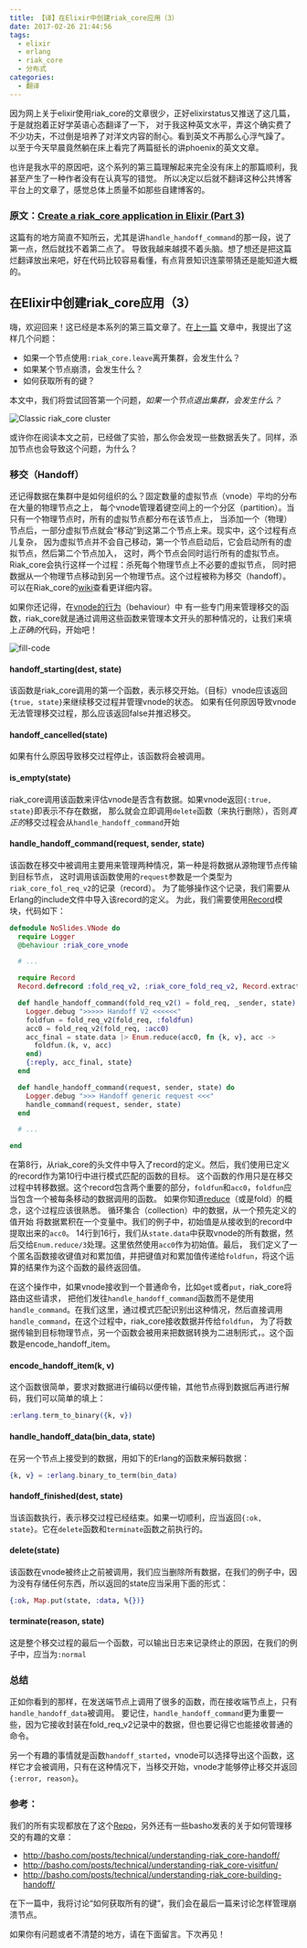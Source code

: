 ```yaml
---
title: 【译】在Elixir中创建riak_core应用（3）
date: 2017-02-26 21:44:56
tags:
  - elixir
  - erlang
  - riak_core
  - 分布式
categories:
  - 翻译
---
```


因为网上关于elixir使用riak_core的文章很少，正好elixirstatus又推送了这几篇，于是就抱着正好学英语心态翻译了一下，
对于我这种英文水平，弄这个确实费了不少功夫，不过倒是培养了对洋文内容的耐心。看到英文不再那么心浮气躁了。
以至于今天早晨竟然躺在床上看完了两篇挺长的讲phoenix的英文文章。

也许是我水平的原因吧，这个系列的第三篇理解起来完全没有床上的那篇顺利，我甚至产生了一种作者没有在认真写的错觉。
所以决定以后就不翻译这种公共博客平台上的文章了，感觉总体上质量不如那些自建博客的。


### 原文：[Create a riak_core application in Elixir (Part 3)](https://medium.com/@GPad/create-a-riak-core-application-in-elixir-part-3-8bac36632be0)

这篇有的地方简直不知所云，尤其是讲`handle_handoff_command`的那一段，说了第一点，然后就找不着第二点了。
导致我越来越摸不着头脑。想了想还是把这篇烂翻译放出来吧，好在代码比较容易看懂，有点背景知识连蒙带猜还是能知道大概的。


## 在Elixir中创建riak_core应用（3）

嗨，欢迎回来！这已经是本系列的第三篇文章了。在[上一篇](https://medium.com/@GPad/create-a-riak-core-application-in-elixir-part-2-88bdec73f368)
文章中，我提出了这样几个问题：

* 如果一个节点使用`:riak_core.leave`离开集群，会发生什么？
* 如果某个节点崩溃，会发生什么？
* 如何获取所有的键？

本文中，我们将尝试回答第一个问题，*如果一个节点退出集群，会发生什么？*

![Classic riak_core cluster](https://cdn-images-1.medium.com/max/1600/0*9bU3ClL1A46_SjCe.)

或许你在阅读本文之前，已经做了实验，那么你会发现一些数据丢失了。同样，添加节点也会导致这个问题，为什么？

### 移交（Handoff）

还记得数据在集群中是如何组织的么？固定数量的虚拟节点（vnode）平均的分布在大量的物理节点之上，
每个vnode管理着键空间上的一个分区（partition）。当只有一个物理节点时，所有的虚拟节点都分布在该节点上，
当添加一个（物理）节点后，一部分虚拟节点就会“移动”到这第二个节点上来。现实中，这个过程有点儿复杂，
因为虚拟节点并不会自己移动，第一个节点启动后，它会启动所有的虚拟节点，然后第二个节点加入，
这时，两个节点会同时运行所有的虚拟节点。Riak_core会执行这样一个过程：杀死每个物理节点上不必要的虚拟节点，
同时把数据从一个物理节点移动到另一个物理节点。这个过程被称为移交（handoff）。可以在Riak_core的[wiki](https://github.com/basho/riak_core/wiki/Handoffs)查看更详细内容。

如果你还记得，在[vnode的行为](https://github.com/basho/riak_core/blob/develop/src/riak_core_vnode.erl#L95)（behaviour）中
有一些专门用来管理移交的函数，riak_core就是通过调用这些函数来管理本文开头的那种情况的，让我们来填上*正确的*代码，开始吧！

![fill-code](https://cdn-images-1.medium.com/max/1600/0*nZYEA6HjAS7uHN4r.jpg)

#### handoff_starting(dest, state)
该函数是riak_core调用的第一个函数，表示移交开始。（目标）vnode应该返回`{true, state}`来继续移交过程并管理vnode的状态。
如果有任何原因导致vnode无法管理移交过程，那么应该返回false并推迟移交。

#### handoff_cancelled(state)
如果有什么原因导致移交过程停止，该函数将会被调用。

#### is_empty(state)
riak_core调用该函数来评估vnode是否含有数据。如果vnode返回`{:true, state}`即表示不存在数据，
那么就会立即调用`delete`函数（来执行删除），否则*真正的*移交过程会从`handle_handoff_command`开始

#### handle_handoff_command(request, sender, state)
该函数在移交中被调用主要用来管理两种情况，第一种是将数据从源物理节点传输到目标节点，
这时调用该函数使用的`request`参数是一个类型为`riak_core_fol_req_v2`的记录（record）。
为了能够操作这个记录，我们需要从Erlang的include文件中导入该record的定义。
为此，我们需要使用[Record](https://hexdocs.pm/elixir/Record.html)模块，代码如下：

```elixir
defmodule NoSlides.VNode do
  require Logger
  @behaviour :riak_core_vnode

  # ...

  require Record
  Record.defrecord :fold_req_v2, :riak_core_fold_req_v2, Record.extract(:riak_core_fold_req_v2, from_lib: "riak_core/include/riak_core_vnode.hrl")

  def handle_handoff_command(fold_req_v2() = fold_req, _sender, state) do
    Logger.debug ">>>>> Handoff V2 <<<<<<"
    foldfun = fold_req_v2(fold_req, :foldfun)
    acc0 = fold_req_v2(fold_req, :acc0)
    acc_final = state.data |> Enum.reduce(acc0, fn {k, v}, acc ->
      foldfun.(k, v, acc)
    end)
    {:reply, acc_final, state}
  end

  def handle_handoff_command(request, sender, state) do
    Logger.debug ">>> Handoff generic request <<<"
    handle_command(request, sender, state)
  end

  # ...

end
```

在第8行，从riak_core的头文件中导入了record的定义。然后，我们使用已定义的record作为第10行中进行模式匹配的函数的目标。
这个函数的作用只是在移交过程中转移数据。这个record包含两个重要的部分，`foldfun`和`acc0`，`foldfun`应当包含一个被每条移动的数据调用的函数。
如果你知道[reduce](https://en.wikipedia.org/wiki/Fold_%28higher-order_function%29)（或是fold）的概念，这个过程应该很熟悉。
循环集合（collection）中的数据，从一个预先定义的值开始 将数据累积在一个变量中。我们的例子中，初始值是从接收到的record中提取出来的`acc0`。
14行到16行，我们从`state.data`中获取vnode的所有数据，然后交给`Enum.reduce/3`处理。这里依然使用`acc0`作为初始值。最后，
我们定义了一个匿名函数接收键值对和累加值，并把键值对和累加值传递给`foldfun`，将这个运算的结果作为这个函数的最终返回值。

在这个操作中，如果vnode接收到一个普通命令，比如`get`或者`put`，riak_core将路由这些请求，
把他们发往`handle_handoff_command`函数而不是使用`handle_command`。在我们这里，通过模式匹配识别出这种情况，然后直接调用`handle_command`，在这个过程中，riak_core接收数据并传给`foldfun`，
为了将数据传输到目标物理节点，另一个函数会被用来把数据转换为二进制形式，。这个函数是encode_handoff_item。

#### encode_handoff_item(k, v)
这个函数很简单，要求对数据进行编码以便传输，其他节点得到数据后再进行解码，我们可以简单的填上：
```elixir
:erlang.term_to_binary({k, v})
```

#### handle_handoff_data(bin_data, state)
在另一个节点上接受到的数据，用如下的Erlang的函数来解码数据：
```elixir
{k, v} = :erlang.binary_to_term(bin_data)
```

#### handoff_finished(dest, state)
当该函数执行，表示移交过程已经结束。如果一切顺利，应当返回`{:ok, state}`。它在`delete`函数和`terminate`函数之前执行的。

#### delete(state)
该函数在vnode被终止之前被调用，我们应当删除所有数据，在我们的例子中，因为没有存储任何东西，所以返回的state应当采用下面的形式：
```elixir
{:ok, Map.put(state, :data, %{})}
```

#### terminate(reason, state)
这是整个移交过程的最后一个函数，可以输出日志来记录终止的原因，在我们的例子中，应当为`:normal`


### 总结
正如你看到的那样，在发送端节点上调用了很多的函数，而在接收端节点上，只有`handle_handoff_data`被调用。
要记住，`handle_handoff_command`更为重要一些，因为它接收封装在fold_req_v2记录中的数据，但也要记得它也能接收普通的命令。

另一个有趣的事情就是函数`handoff_started`，vnode可以选择导出这个函数，这样它才会被调用，只有在这种情况下，当移交开始，vnode才能够停止移交并返回`{:error, reason}`。

### 参考：
我们的所有实现都放在了这个[Repo](https://github.com/gpad/no_slides)，另外还有一些basho发表的关于如何管理移交的有趣的文章：

* http://basho.com/posts/technical/understanding-riak_core-handoff/
* http://basho.com/posts/technical/understanding-riak_core-visitfun/
* http://basho.com/posts/technical/understanding-riak_core-building-handoff/

在下一篇中，我将讨论“如何获取所有的键”，我们会在最后一篇来讨论怎样管理崩溃节点。

如果你有问题或者不清楚的地方，请在下面留言。下次再见！
